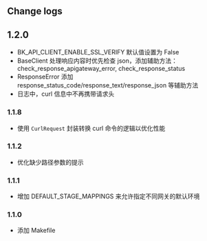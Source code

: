 ## Change logs

## 1.2.0
- BK_API_CLIENT_ENABLE_SSL_VERIFY 默认值设置为 False
- BaseClient 处理响应内容时优先检查 json，添加辅助方法：check_response_apigateway_error, check_response_status
- ResponseError 添加 response_status_code/response_text/response_json 等辅助方法
- 日志中，curl 信息中不再携带请求头

### 1.1.8
- 使用 `CurlRequest` 封装转换 curl 命令的逻辑以优化性能

### 1.1.2
- 优化缺少路径参数的提示

### 1.1.1
- 增加 DEFAULT_STAGE_MAPPINGS 来允许指定不同网关的默认环境

### 1.1.0
- 添加 Makefile
